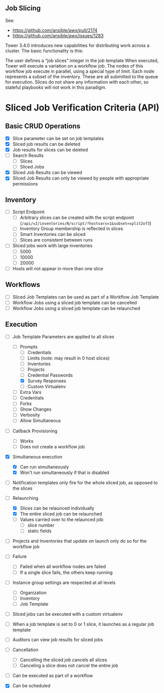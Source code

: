 Job Slicing
-------------

See:
* https://github.com/ansible/awx/pull/2174
* https://github.com/ansible/awx/issues/1283

Tower 3.4.0 introduces new capabilities for distributing work across a cluster. The basic functionality is this:

The user defines a “job slices” integer in the job template
When executed, Tower will execute a variation on a workflow job. The nodes of this workflow job execute in parallel, using a special type of limit.
Each node represents a subset of the inventory. These are all submitted to the queue for execution.
Slices do not share any information with each other, so stateful playbooks will not work in this paradigm.

# Sliced Job Verification Criteria (API)

## Basic CRUD Operations

- [x] Slice parameter can be set on job templates
- [x] Sliced job results can be deleted
- [x] Job results for slices can be deleted
- [ ] Search Results
  - [ ] Slices
  - [ ] Sliced Jobs
- [x] Sliced Job Results can be viewed
- [x] Sliced Job Results can only be viewed by people with appropriate permissions

## Inventory

- [ ] Script Endpoint
  - [ ] Arbitrary slices can be created with the script endpoint (`/api/v2/inventories/N/script/?hostvars=1&subset=split2of3`)
  - [ ] Inventory Group membership is reflected in slices
  - [ ] Smart Inventories can be sliced
  - [ ] Slices are consistent between runs
- [ ] Sliced jobs work with large inventories
  - [ ] 5000
  - [ ] 10000
  - [ ] 20000
- [ ] Hosts will not appear in more than one slice

## Workflows

- [ ] Sliced Job Templates can be used as part of a Workflow Job Template
- [ ] Workflow Jobs using a sliced job template can be cancelled
- [ ] Workflow Jobs using a sliced job template can be relaunched

## Execution
- [ ] Job Template Parameters are applied to all slices
  - [ ] Prompts
    - [ ] Credentials
    - [ ] Limits (note: may result in 0 host slices)
    - [ ] Inventories
    - [ ] Projects
    - [ ] Credential Passwords
    - [x] Survey Responses
    - [ ] Custom Virtualenv
  - [ ] Extra Vars
  - [ ] Credentials
  - [ ] Forks
  - [ ] Show Changes
  - [ ] Verbosity
  - [ ] Allow Simultaneous
- [ ] Callback Provisioning
  - [ ] Works
  - [ ] Does not create a workflow job
- [x] Simultaneous execution
  - [x] Can run simultaneously
  - [x] Won't run simultaneously if that is disabled
- [ ] Notification templates only fire for the whole sliced job, as opposed to the slices
- [ ] Relaunching
  - [x] Slices can be relaunced individually
  - [x] The entire sliced job can be relaunched
  - [ ] Values carried over to the relaunced job:
    - [ ] slice number
    - [ ] static fields
- [ ] Projects and Inventories that update on launch only do so for the workflow job
- [ ] Failure
  - [ ] Failed when all workflow nodes are failed
  - [ ] If a single slice fails, the others keep running
- [ ] Instance group settings are respected at all levels
  - [ ] Organization
  - [ ] Inventory
  - [ ] Job Template
- [ ] Sliced jobs can be executed with a custom virtualenv
- [ ] When a job template is set to 0 or 1 slice, it launches as a regular job template
- [ ] Auditors can view job results for sliced jobs
- [ ] Cancellation
  - [ ] Cancelling the sliced job cancels all slices
  - [ ] Canceling a slice does not cancel the entire job
- [ ] Can be executed as part of a workflow
- [x] Can be scheduled

